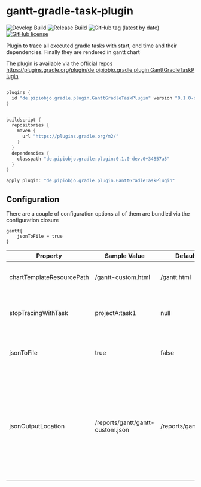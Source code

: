 # gantt-gradle-task-plugin


![Develop Build](https://github.com/pipiobjo/gantt-gradle-task-plugin/workflows/Develop%20Build/badge.svg?branch=develop)
![Release Build](https://github.com/pipiobjo/gantt-gradle-task-plugin/workflows/Release%20Build/badge.svg?)
![GitHub tag (latest by date)](https://img.shields.io/github/v/tag/pipiobjo/gantt-gradle-task-plugin)
[![GitHub license](https://img.shields.io/github/license/Naereen/StrapDown.js.svg)](https://github.com/Naereen/StrapDown.js/blob/master/LICENSE)


Plugin to trace all executed gradle tasks with start, end time and their dependencies. 
Finally they are rendered in gantt chart

The plugin is available via the official repos https://plugins.gradle.org/plugin/de.pipiobjo.gradle.plugin.GanttGradleTaskPlugin

```groovy

plugins {
  id "de.pipiobjo.gradle.plugin.GanttGradleTaskPlugin" version "0.1.0-dev.0+34857a5"
}


```


```groovy

buildscript {
  repositories {
    maven {
      url "https://plugins.gradle.org/m2/"
    }
  }
  dependencies {
    classpath "de.pipiobjo.gradle:plugin:0.1.0-dev.0+34857a5"
  }
}

apply plugin: "de.pipiobjo.gradle.plugin.GanttGradleTaskPlugin"

```

## Configuration


There are a couple of configuration options all of them are bundled via the configuration closure

```
gantt{
    jsonToFile = true
}
```


|  Property 	                |  Sample Value 	|  Default Value 	| Description  	|
|---	                        |---	            |---	|---	|
| chartTemplateResourcePath  	|  /gantt-custom.html  |  /gantt.html  	|  Overwrite the base html template  	|
| stopTracingWithTask         	|  projectA:task1  	|  null 	|  If you want to stop tracing with a specific task  	|
| jsonToFile                  	|  true         	|  false  	| If you want to dump the json also to the filesystem  	|
| jsonOutputLocation  	        |  /reports/gantt/gantt-custom.json 	| /reports/gantt/gantt.json  	| Writes the json file to another location, but its not longer loaded via the ui, so the template embedded values are used for rendering   	|